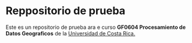 # Reppositorio de prueba

Este es un repositorio de prueba ara e curso **GF0604 Procesamiento de Datos Geograficos** de la [Universidad de Costa Rica.](https://www.google.com/search?client=firefox-b-e&q=universidad+de+costa+rica)
